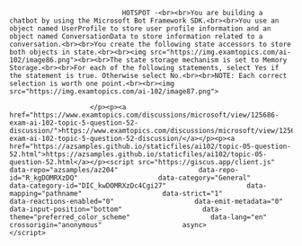 <p class="card-text">
							
								HOTSPOT -<br><br>You are building a chatbot by using the Microsoft Bot Framework SDK.<br><br>You use an object named UserProfile to store user profile information and an object named ConversationData to store information related to a conversation.<br><br>You create the following state accessors to store both objects in state.<br><br><img src="https://img.examtopics.com/ai-102/image86.png"><br><br>The state storage mechanism is set to Memory Storage.<br><br>For each of the following statements, select Yes if the statement is true. Otherwise select No.<br><br>NOTE: Each correct selection is worth one point.<br><br><img src="https://img.examtopics.com/ai-102/image87.png">
							
						</p><p><a href="https://www.examtopics.com/discussions/microsoft/view/125686-exam-ai-102-topic-5-question-52-discussion/">https://www.examtopics.com/discussions/microsoft/view/125686-exam-ai-102-topic-5-question-52-discussion/</a></p><p><a href="https://azsamples.github.io/staticfiles/ai102/topic-05-question-52.html">https://azsamples.github.io/staticfiles/ai102/topic-05-question-52.html</a></p><script src="https://giscus.app/client.js"                    data-repo="azsamples/az204"                    data-repo-id="R_kgDOMRXzDQ"                    data-category="General"                    data-category-id="DIC_kwDOMRXzDc4Cgi27"                    data-mapping="pathname"                    data-strict="1"                    data-reactions-enabled="0"                    data-emit-metadata="0"                    data-input-position="bottom"                    data-theme="preferred_color_scheme"                    data-lang="en"                    crossorigin="anonymous"                    async>                    </script>